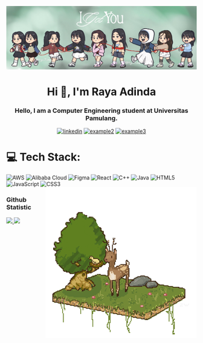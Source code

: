<p align="center">
  <img src="Twice.JPG" title="hover text">
</p>

  <h1 align="center">Hi 👋, I'm Raya Adinda </h1>
  <h3 align="center">Hello, I am a Computer Engineering student at Universitas Pamulang.</h3>

  

<div align="center">

  <a href="">![linkedin](https://img.shields.io/badge/LinkedIn-0077B5?style=for-the-badge&logo=linkedin&logoColor=white)</a>
  <a href="">![example2](https://img.shields.io/badge/Twitter-1DA1F2?style=for-the-badge&logo=twitter&logoColor=white)</a>
  <a href="">![example3](https://img.shields.io/badge/Gmail-D14836?style=for-the-badge&logo=gmail&logoColor=white)</a>


</div>






# 💻 Tech Stack:

![AWS](https://img.shields.io/badge/AWS-%23FF9900.svg?style=for-the-badge&logo=amazon-aws&logoColor=white) 
![Alibaba Cloud](https://img.shields.io/badge/AlibabaCloud-%23FF6701.svg?style=for-the-badge&logo=alibabacloud&logoColor=white) 
![Figma](https://img.shields.io/badge/figma-%23F24E1E.svg?style=for-the-badge&logo=figma&logoColor=white) 
![React](https://img.shields.io/badge/react-%2320232a.svg?style=for-the-badge&logo=react&logoColor=%2361DAFB) 
![C++](https://img.shields.io/badge/c++-%2300599C.svg?style=for-the-badge&logo=c%2B%2B&logoColor=white) 
![Java](https://img.shields.io/badge/java-%23ED8B00.svg?style=for-the-badge&logo=openjdk&logoColor=white) 
![HTML5](https://img.shields.io/badge/html5-%23E34F26.svg?style=for-the-badge&logo=html5&logoColor=white) 
![JavaScript](https://img.shields.io/badge/javascript-%23323330.svg?style=for-the-badge&logo=javascript&logoColor=%23F7DF1E)
![CSS3](https://img.shields.io/badge/css3-%231572B6.svg?style=for-the-badge&logo=css3&logoColor=white)
  <img align="right" src ="https://github.com/rayaadinda/rayaadinda/blob/main/giphy%20(1).gif">



### Github Statistic

<p align="left">
<a href="https://github.com/rayaadinda">
  <img src="https://github-readme-stats-eight-theta.vercel.app/api?username=rayaadinda&show_icons=true&theme=greywhite&include_all_commits=true&count_private=true"/>
  <img src="https://github-readme-stats-eight-theta.vercel.app/api/top-langs/?username=rayaadinda&layout=compact&langs_count=8&theme=greywhite"/>
</a>
</p>
